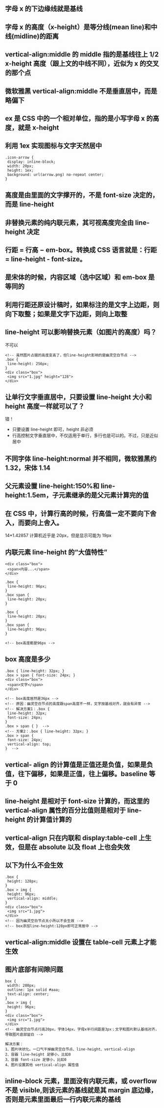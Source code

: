 ## 字母 x 的下边缘线就是基线

## 字母 x 的高度（x-height）是等分线(mean line)和中线(midline)的距离

## vertical-align:middle 的 middle 指的是基线往上 1/2 x-height 高度（跟上文的中线不同），近似为 x 的交叉的那个点

## 微软雅黑 vertical-align:middle 不是垂直居中，而是略偏下

## ex 是 CSS 中的一个相对单位，指的是小写字母 x 的高度，就是 x-height

## 利用 1ex 实现图标与文字天然居中

```
.icon-arrow {
 display: inline-block;
 width: 20px;
 height: 1ex;
 background: url(arrow.png) no-repeat center;
}
```

## <div>高度是由里面的文字撑开的，不是 font-size 决定的，而是 line-height

## 非替换元素的纯内联元素，其可视高度完全由 line-height 决定

## 行距 = 行高 − em-box。转换成 CSS 语言就是：行距 = line-height - font-size。

## 是宋体的时候，内容区域（选中区域）和 em-box 是等同的

## 利用行距还原设计稿时，如果标注的是文字上边距，则向下取整；如果是文字下边距，则向上取整

## line-height 可以影响替换元素（如图片的高度）吗？

不可以

```
<!-- 虽然图片占据的高度变高了，但line-height影响的是幽灵空白节点 -->
.box {
 line-height: 256px;
}
<div class="box">
 <img src="1.jpg" height="128">
</div>
```

## 让单行文字垂直居中，只要设置 line-height 大小和 height 高度一样就可以了？

错！

- 只要设置 line-height 即可，height 非必须
- 行高控制文字垂直居中，不仅适用于单行，多行也是可以的。不过，只是近似居中

## 不同字体 line-height:normal 并不相同，微软雅黑约 1.32，宋体 1.14

## 父元素设置 line-height:150%和 line-height:1.5em，子元素继承的是父元素计算完的值

## 在 CSS 中，计算行高的时候，行高值一定不要向下舍入，而要向上舍入。

14\*1.42857 计算机近乎是 20px，但是显示可能为 19px

## 内联元素 line-height 的“大值特性”

```
<div class="box">
 <span>内容...</span>
</div>

.box {
 line-height: 96px;
}
.box span {
 line-height: 20px;
}

.box {
 line-height: 20px;
}
.box span {
 line-height: 96px;
}

<!-- box高度都是96px -->
```

## box 高度是多少

```
.box { line-height: 32px; }
.box > span { font-size: 24px; }
<div class="box">
 <span>文字</span>
</div>

<!-- box高度居然是36px -->
<!-- 原因：幽灵空白节点的高度跟span高度不一样，文字按基线对齐，就会有异常 -->
<!-- 解决方案1：.box {
 line-height: 32px;
 font-size: 24px;
}
.box > span { }  -->
<!-- 方案2：.box { line-height: 32px; }
.box > span {
 font-size: 24px;
 vertical-align: top;
}  -->
```

## vertical- align 的计算值是正值还是负值，如果是负值，往下偏移，如果是正值，往上偏移。baseline 等于 0

## line-height 是相对于 font-size 计算的，而这里的 vertical-align 属性的百分比值则是相对于 line-height 的计算值计算的

## vertical-align 只在内联和 display:table-cell 上生效，但是在 absolute 以及 float 上也会失效

## 以下为什么不会生效

```
.box {
 height: 128px;
}
.box > img {
 height: 96px;
 vertical-align: middle;
}
<div class="box">
 <img src="1.jpg">
</div>
<!-- 因为幽灵空白节点太小所以不会生效 -->
<!-- box添加line-height:128px即可正常居中 -->
```

## vertical-align:middle 设置在 table-cell 元素上才能生效

## 图片底部有间隙问题

```
box {
 width: 280px;
 outline: 1px solid #aaa;
 text-align: center;
}
.box > img {
 height: 96px;
}
<div class="box">
 <img src="1.jpg">
</div>
<!-- 幽灵空白节点行高20px，字体14px，字母x半行间距是3px；文字和图片默认基线对齐，导致图片底部留白 -->

解决方案：
1、图片块状化。一口气干掉幽灵空白节点、line-height、vertical-align
2、容器 line-height 足够小，比如0
3、容器 font-size 足够小，比如0
4、图片设置其他 vertical-align 属性值
```

## inline-block 元素，里面没有内联元素，或 overflow 不是 visible,则该元素的基线就是其 margin 底边缘，否则是元素里面最后一行内联元素的基线

